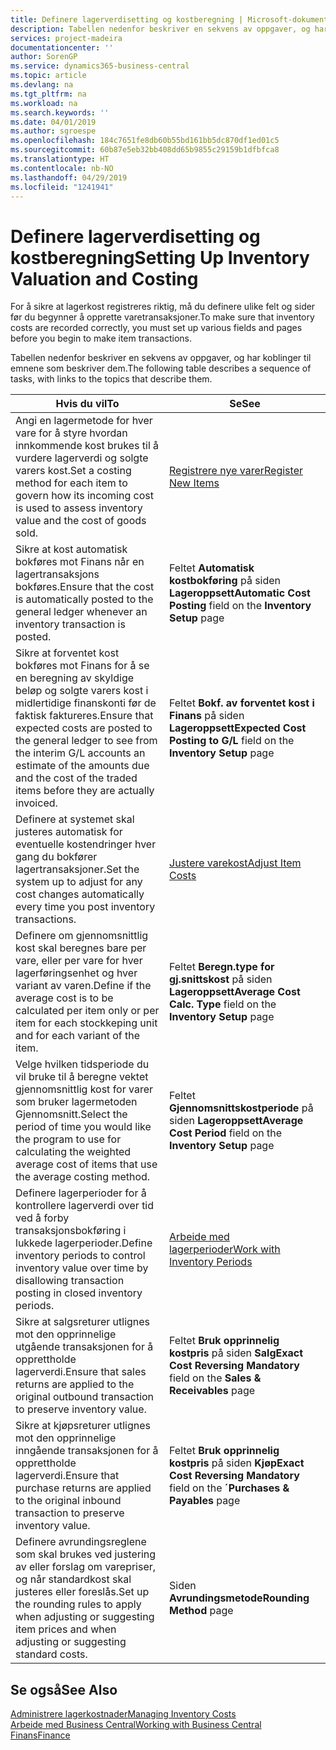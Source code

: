 ```yaml
---
title: Definere lagerverdisetting og kostberegning | Microsoft-dokumentasjon
description: Tabellen nedenfor beskriver en sekvens av oppgaver, og har koblinger til emnene som beskriver dem.
services: project-madeira
documentationcenter: ''
author: SorenGP
ms.service: dynamics365-business-central
ms.topic: article
ms.devlang: na
ms.tgt_pltfrm: na
ms.workload: na
ms.search.keywords: ''
ms.date: 04/01/2019
ms.author: sgroespe
ms.openlocfilehash: 184c7651fe8db60b55bd161bb5dc870df1ed01c5
ms.sourcegitcommit: 60b87e5eb32bb408dd65b9855c29159b1dfbfca8
ms.translationtype: HT
ms.contentlocale: nb-NO
ms.lasthandoff: 04/29/2019
ms.locfileid: "1241941"
---
```

# <a name="setting-up-inventory-valuation-and-costing"></a><span data-ttu-id="e23ec-103">Definere lagerverdisetting og kostberegning</span><span class="sxs-lookup"><span data-stu-id="e23ec-103">Setting Up Inventory Valuation and Costing</span></span>
<span data-ttu-id="e23ec-104">For å sikre at lagerkost registreres riktig, må du definere ulike felt og sider før du begynner å opprette varetransaksjoner.</span><span class="sxs-lookup"><span data-stu-id="e23ec-104">To make sure that inventory costs are recorded correctly, you must set up various fields and pages before you begin to make item transactions.</span></span>

<span data-ttu-id="e23ec-105">Tabellen nedenfor beskriver en sekvens av oppgaver, og har koblinger til emnene som beskriver dem.</span><span class="sxs-lookup"><span data-stu-id="e23ec-105">The following table describes a sequence of tasks, with links to the topics that describe them.</span></span>

|<span data-ttu-id="e23ec-106">**Hvis du vil**</span><span class="sxs-lookup"><span data-stu-id="e23ec-106">**To**</span></span>|<span data-ttu-id="e23ec-107">**Se**</span><span class="sxs-lookup"><span data-stu-id="e23ec-107">**See**</span></span>|  
|------------|-------------|  
|<span data-ttu-id="e23ec-108">Angi en lagermetode for hver vare for å styre hvordan innkommende kost brukes til å vurdere lagerverdi og solgte varers kost.</span><span class="sxs-lookup"><span data-stu-id="e23ec-108">Set a costing method for each item to govern how its incoming cost is used to assess inventory value and the cost of goods sold.</span></span>|[<span data-ttu-id="e23ec-109">Registrere nye varer</span><span class="sxs-lookup"><span data-stu-id="e23ec-109">Register New Items</span></span>](inventory-how-register-new-items.md)|  
|<span data-ttu-id="e23ec-110">Sikre at kost automatisk bokføres mot Finans når en lagertransaksjons bokføres.</span><span class="sxs-lookup"><span data-stu-id="e23ec-110">Ensure that the cost is automatically posted to the general ledger whenever an inventory transaction is posted.</span></span>|<span data-ttu-id="e23ec-111">Feltet **Automatisk kostbokføring** på siden **Lageroppsett**</span><span class="sxs-lookup"><span data-stu-id="e23ec-111">**Automatic Cost Posting** field on the **Inventory Setup** page</span></span>|  
|<span data-ttu-id="e23ec-112">Sikre at forventet kost bokføres mot Finans for å se en beregning av skyldige beløp og solgte varers kost i midlertidige finanskonti før de faktisk faktureres.</span><span class="sxs-lookup"><span data-stu-id="e23ec-112">Ensure that expected costs are posted to the general ledger to see from the interim G/L accounts an estimate of the amounts due and the cost of the traded items before they are actually invoiced.</span></span>|<span data-ttu-id="e23ec-113">Feltet **Bokf. av forventet kost i Finans** på siden **Lageroppsett**</span><span class="sxs-lookup"><span data-stu-id="e23ec-113">**Expected Cost Posting to G/L** field on the **Inventory Setup** page</span></span>|  
|<span data-ttu-id="e23ec-114">Definere at systemet skal justeres automatisk for eventuelle kostendringer hver gang du bokfører lagertransaksjoner.</span><span class="sxs-lookup"><span data-stu-id="e23ec-114">Set the system up to adjust for any cost changes automatically every time you post inventory transactions.</span></span>|[<span data-ttu-id="e23ec-115">Justere varekost</span><span class="sxs-lookup"><span data-stu-id="e23ec-115">Adjust Item Costs</span></span>](inventory-how-adjust-item-costs.md)|  
|<span data-ttu-id="e23ec-116">Definere om gjennomsnittlig kost skal beregnes bare per vare, eller per vare for hver lagerføringsenhet og hver variant av varen.</span><span class="sxs-lookup"><span data-stu-id="e23ec-116">Define if the average cost is to be calculated per item only or per item for each stockkeping unit and for each variant of the item.</span></span>|<span data-ttu-id="e23ec-117">Feltet **Beregn.type for gj.snittskost** på siden **Lageroppsett**</span><span class="sxs-lookup"><span data-stu-id="e23ec-117">**Average Cost Calc. Type** field on the **Inventory Setup** page</span></span>|  
|<span data-ttu-id="e23ec-118">Velge hvilken tidsperiode du vil bruke til å beregne vektet gjennomsnittlig kost for varer som bruker lagermetoden Gjennomsnitt.</span><span class="sxs-lookup"><span data-stu-id="e23ec-118">Select the period of time you would like the program to use for calculating the weighted average cost of items that use the average costing method.</span></span>|<span data-ttu-id="e23ec-119">Feltet **Gjennomsnittskostperiode** på siden **Lageroppsett**</span><span class="sxs-lookup"><span data-stu-id="e23ec-119">**Average Cost Period** field on the **Inventory Setup** page</span></span>|  
|<span data-ttu-id="e23ec-120">Definere lagerperioder for å kontrollere lagerverdi over tid ved å forby transaksjonsbokføring i lukkede lagerperioder.</span><span class="sxs-lookup"><span data-stu-id="e23ec-120">Define inventory periods to control inventory value over time by disallowing transaction posting in closed inventory periods.</span></span>|[<span data-ttu-id="e23ec-121">Arbeide med lagerperioder</span><span class="sxs-lookup"><span data-stu-id="e23ec-121">Work with Inventory Periods</span></span>](finance-how-to-work-with-inventory-periods.md)|  
|<span data-ttu-id="e23ec-122">Sikre at salgsreturer utlignes mot den opprinnelige utgående transaksjonen for å opprettholde lagerverdi.</span><span class="sxs-lookup"><span data-stu-id="e23ec-122">Ensure that sales returns are applied to the original outbound transaction to preserve inventory value.</span></span>|<span data-ttu-id="e23ec-123">Feltet **Bruk opprinnelig kostpris** på siden **Salg**</span><span class="sxs-lookup"><span data-stu-id="e23ec-123">**Exact Cost Reversing Mandatory** field on the **Sales & Receivables** page</span></span>|  
|<span data-ttu-id="e23ec-124">Sikre at kjøpsreturer utlignes mot den opprinnelige inngående transaksjonen for å opprettholde lagerverdi.</span><span class="sxs-lookup"><span data-stu-id="e23ec-124">Ensure that purchase returns are applied to the original inbound transaction to preserve inventory value.</span></span>|<span data-ttu-id="e23ec-125">Feltet **Bruk opprinnelig kostpris** på siden **Kjøp**</span><span class="sxs-lookup"><span data-stu-id="e23ec-125">**Exact Cost Reversing Mandatory** field on the **´Purchases & Payables** page</span></span>|
|<span data-ttu-id="e23ec-126">Definere avrundingsreglene som skal brukes ved justering av eller forslag om varepriser, og når standardkost skal justeres eller foreslås.</span><span class="sxs-lookup"><span data-stu-id="e23ec-126">Set up the rounding rules to apply when adjusting or suggesting item prices and when adjusting or suggesting standard costs.</span></span>|<span data-ttu-id="e23ec-127">Siden **Avrundingsmetode**</span><span class="sxs-lookup"><span data-stu-id="e23ec-127">**Rounding Method** page</span></span>|  

## <a name="see-also"></a><span data-ttu-id="e23ec-128">Se også</span><span class="sxs-lookup"><span data-stu-id="e23ec-128">See Also</span></span>  
[<span data-ttu-id="e23ec-129">Administrere lagerkostnader</span><span class="sxs-lookup"><span data-stu-id="e23ec-129">Managing Inventory Costs</span></span>](finance-manage-inventory-costs.md)  
[<span data-ttu-id="e23ec-130">Arbeide med Business Central</span><span class="sxs-lookup"><span data-stu-id="e23ec-130">Working with Business Central</span></span>](ui-work-product.md)  
[<span data-ttu-id="e23ec-131">Finans</span><span class="sxs-lookup"><span data-stu-id="e23ec-131">Finance</span></span>](finance.md)  
